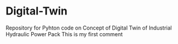 # Digital-Twin
Repository for Pyhton code on Concept of Digital Twin of Industrial Hydraulic Power Pack
This is my first comment
